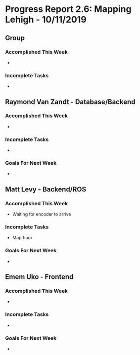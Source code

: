 # Progress Report 2.6:	Mapping Lehigh -		10/11/2019

## Group
### Accomplished This Week
- 

### Incomplete Tasks
- 

## Raymond Van Zandt - Database/Backend

### Accomplished This Week
- 

### Incomplete Tasks
- 

### Goals For Next Week
- 


## Matt Levy - Backend/ROS

### Accomplished This Week
- Waiting for encoder to arrive

### Incomplete Tasks
- Map floor

### Goals For Next Week
- 

## Emem Uko - Frontend

### Accomplished This Week
-  

### Incomplete Tasks
-  

### Goals For Next Week
- 
